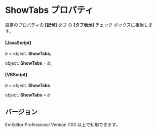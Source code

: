 # ShowTabs プロパティ

設定のプロパティの [**\[記号\]** タブ](../../dlg/properties/marks/index) の **\[タブ表示\]** チェック ボックスに相当します。

#### \[JavaScript\]

_b_ =
object. **ShowTabs**;

object. **ShowTabs** = _b_;

#### \[VBScript\]

_b_ =
object. **ShowTabs**

object. **ShowTabs** = _b_

## バージョン

EmEditor Professional Version 7.00 以上で利用できます。